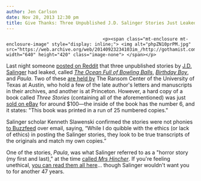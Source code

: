 ```yaml
---
author: Jen Carlson
date: Nov 28, 2013 12:30 pm
title: Give Thanks: Three Unpublished J.D. Salinger Stories Just Leaked
---
```


	
										<p><span class="mt-enclosure mt-enclosure-image" style="display: inline;"> <img alt="phpZN10prPM.jpg" src="https://web.archive.org/web/20140923234103im_/http://gothamist.com/attachments/arts_jen/phpZN10prPM.jpg" width="640" height="420" class="image-none"> </span></p>

<p>Last night someone <a href="https://web.archive.org/web/20140923234103/http://www.reddit.com/r/literature/comments/1rlsj7/you_should_know_that_3_unpublished_stories/">posted on Reddit</a> that three unpublished stories by <a href="https://web.archive.org/web/20140923234103/http://gothamist.com/tags/jdsalinger">J.D. Salinger</a> had leaked, called <a href="https://web.archive.org/web/20140923234103/http://en.wikipedia.org/wiki/The_Ocean_Full_of_Bowling_Balls"><em>The Ocean Full of Bowling Balls</em></a>, <a href="https://web.archive.org/web/20140923234103/http://en.wikipedia.org/wiki/Birthday_Boy_(story)"><em>Birthday Boy</em></a>, and <em>Paula</em>. Two of these <a href="https://web.archive.org/web/20140923234103/http://www.geocities.com/deadcaulfields/Texas.html">are held by</a> The Ransom Center of the University of Texas at Austin, who hold a few of the late author&apos;s letters and manuscripts in their archives, and another is at Princeton. However, a hard copy of a book called <em>Three Stories</em> (containing all of the aforementioned) was just <a href="https://web.archive.org/web/20140923234103/http://www.ebay.com/itm/Three-Stories-UNPUBLISHED-JD-Salinger-catcher-rye-First-Edition-/271283737560">sold on eBay</a> for around $100&#x2014;the inside of the book has the number 6, and it states: &quot;This book was printed in a run of 25 numbered copies.&quot;</p>

<p>Salinger scholar Kenneth Slawenski confirmed the stories were not phonies <a href="https://web.archive.org/web/20140923234103/http://www.buzzfeed.com/summeranne/three-unpublished-jd-salinger-stories-have-allegedly-leaked">to Buzzfeed</a> over email, saying, &#x201C;While I do quibble with the ethics (or lack of ethics) in posting the Salinger stories, they look to be true transcripts of the originals and match my own copies.&#x201D;</p>

<p>One of the stories, <em>Paula</em>, was what Salinger referred to as a &quot;horror story (my first and last),&quot; at the time <a href="https://web.archive.org/web/20140923234103/http://deadcaulfields.com/Unpublished.html#Paula">called <em>Mrs Hincher</em></a>. If you&apos;re feeling unethical, <a href="https://web.archive.org/web/20140923234103/http://imgur.com/a/64v5t#E8C0BMj">you can read them all here</a>... though Salinger wouldn&apos;t want you to for another 47 years.</p>					
										
									
				